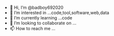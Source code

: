 - 👋 Hi, I’m @badboy692020
- 👀 I’m interested in ...code,tool,software,web,data
- 🌱 I’m currently learning ...code
- 💞️ I’m looking to collaborate on ...
- 📫 How to reach me ...

<!---
badboy692020/badboy692020 is a ✨ special ✨ repository because its `README.md` (this file) appears on your GitHub profile.
You can click the Preview link to take a look at your changes.
--->
